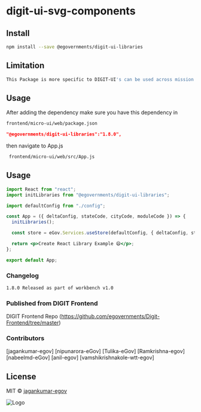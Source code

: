 <!-- TODO: update this -->

# digit-ui-svg-components

## Install

```bash
npm install --save @egovernments/digit-ui-libraries
```

## Limitation

```bash
This Package is more specific to DIGIT-UI's can be used across mission's
```

## Usage

After adding the dependency make sure you have this dependency in

```bash
frontend/micro-ui/web/package.json
```

```json
"@egovernments/digit-ui-libraries":"1.8.0",
```

then navigate to App.js

```bash
 frontend/micro-ui/web/src/App.js
```


## Usage

```jsx
import React from "react";
import initLibraries from "@egovernments/digit-ui-libraries";

import defaultConfig from "./config";

const App = ({ deltaConfig, stateCode, cityCode, moduleCode }) => {
  initLibraries();

  const store = eGov.Services.useStore(defaultConfig, { deltaConfig, stateCode, cityCode, moduleCode });

  return <p>Create React Library Example 😄</p>;
};

export default App;
```

### Changelog

```bash
1.8.0 Released as part of workbench v1.0
```

### Published from DIGIT Frontend 
DIGIT Frontend Repo (https://github.com/egovernments/Digit-Frontend/tree/master)

### Contributors

[jagankumar-egov] [nipunarora-eGov] [Tulika-eGov] [Ramkrishna-egov] [nabeelmd-eGov] [anil-egov] [vamshikrishnakole-wtt-egov] 

## License

MIT © [jagankumar-egov](https://github.com/jagankumar-egov)


![Logo](https://s3.ap-south-1.amazonaws.com/works-dev-asset/mseva-white-logo.png)

